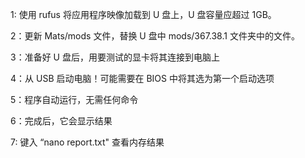 1: 使用 rufus 将应用程序映像加载到 U 盘上，U 盘容量应超过 1GB。

2：更新 Mats/mods 文件，替换 U 盘中 mods/367.38.1 文件夹中的文件。

3：准备好 U 盘后，用要测试的显卡将其连接到电脑上

4：从 USB 启动电脑！可能需要在 BIOS 中将其选为第一个启动选项

5：程序自动运行，无需任何命令

6：完成后，它会显示结果

7: 键入 “nano report.txt" 查看内存结果
